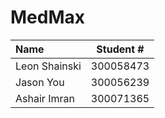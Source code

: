 # MedMax
                
| Name          | Student #  |
|:--------------|------------|
| Leon Shainski | 300058473  |
| Jason You     | 300056239  |
| Ashair Imran  | 300071365  |
